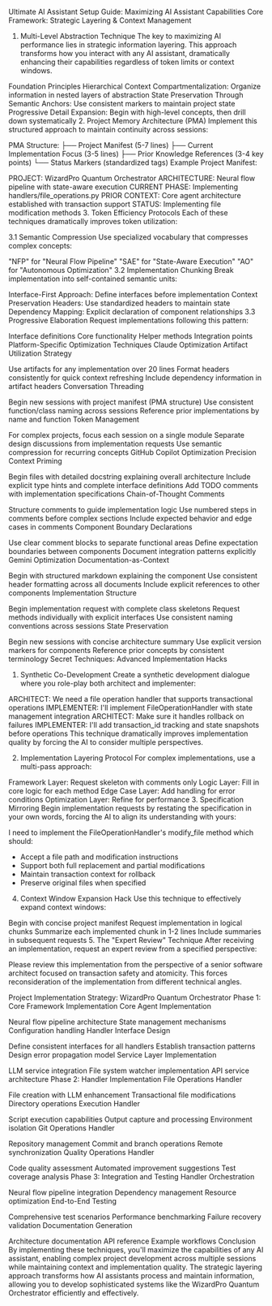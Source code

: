 Ultimate AI Assistant Setup Guide: Maximizing AI Assistant Capabilities
Core Framework: Strategic Layering & Context Management
1. Multi-Level Abstraction Technique
The key to maximizing AI performance lies in strategic information layering. This approach transforms how you interact with any AI assistant, dramatically enhancing their capabilities regardless of token limits or context windows.

Foundation Principles
Hierarchical Context Compartmentalization: Organize information in nested layers of abstraction
State Preservation Through Semantic Anchors: Use consistent markers to maintain project state
Progressive Detail Expansion: Begin with high-level concepts, then drill down systematically
2. Project Memory Architecture (PMA)
Implement this structured approach to maintain continuity across sessions:

PMA Structure:
├── Project Manifest (5-7 lines)
├── Current Implementation Focus (3-5 lines)
├── Prior Knowledge References (3-4 key points)
└── Status Markers (standardized tags)
Example Project Manifest:

PROJECT: WizardPro Quantum Orchestrator
ARCHITECTURE: Neural flow pipeline with state-aware execution
CURRENT PHASE: Implementing handlers/file_operations.py
PRIOR CONTEXT: Core agent architecture established with transaction support
STATUS: Implementing file modification methods
3. Token Efficiency Protocols
Each of these techniques dramatically improves token utilization:

3.1 Semantic Compression
Use specialized vocabulary that compresses complex concepts:

"NFP" for "Neural Flow Pipeline"
"SAE" for "State-Aware Execution"
"AO" for "Autonomous Optimization"
3.2 Implementation Chunking
Break implementation into self-contained semantic units:

Interface-First Approach: Define interfaces before implementation
Context Preservation Headers: Use standardized headers to maintain state
Dependency Mapping: Explicit declaration of component relationships
3.3 Progressive Elaboration
Request implementations following this pattern:

Interface definitions
Core functionality
Helper methods
Integration points
Platform-Specific Optimization Techniques
Claude Optimization
Artifact Utilization Strategy

Use artifacts for any implementation over 20 lines
Format headers consistently for quick context refreshing
Include dependency information in artifact headers
Conversation Threading

Begin new sessions with project manifest (PMA structure)
Use consistent function/class naming across sessions
Reference prior implementations by name and function
Token Management

For complex projects, focus each session on a single module
Separate design discussions from implementation requests
Use semantic compression for recurring concepts
GitHub Copilot Optimization
Precision Context Priming

Begin files with detailed docstring explaining overall architecture
Include explicit type hints and complete interface definitions
Add TODO comments with implementation specifications
Chain-of-Thought Comments

Structure comments to guide implementation logic
Use numbered steps in comments before complex sections
Include expected behavior and edge cases in comments
Component Boundary Declarations

Use clear comment blocks to separate functional areas
Define expectation boundaries between components
Document integration patterns explicitly
Gemini Optimization
Documentation-as-Context

Begin with structured markdown explaining the component
Use consistent header formatting across all documents
Include explicit references to other components
Implementation Structure

Begin implementation request with complete class skeletons
Request methods individually with explicit interfaces
Use consistent naming conventions across sessions
State Preservation

Begin new sessions with concise architecture summary
Use explicit version markers for components
Reference prior concepts by consistent terminology
Secret Techniques: Advanced Implementation Hacks
1. Synthetic Co-Development
Create a synthetic development dialogue where you role-play both architect and implementer:

ARCHITECT: We need a file operation handler that supports transactional operations
IMPLEMENTER: I'll implement FileOperationHandler with state management integration
ARCHITECT: Make sure it handles rollback on failures
IMPLEMENTER: I'll add transaction_id tracking and state snapshots before operations
This technique dramatically improves implementation quality by forcing the AI to consider multiple perspectives.

2. Implementation Layering Protocol
For complex implementations, use a multi-pass approach:

Framework Layer: Request skeleton with comments only
Logic Layer: Fill in core logic for each method
Edge Case Layer: Add handling for error conditions
Optimization Layer: Refine for performance
3. Specification Mirroring
Begin implementation requests by restating the specification in your own words, forcing the AI to align its understanding with yours:

I need to implement the FileOperationHandler's modify_file method which should:
- Accept a file path and modification instructions
- Support both full replacement and partial modifications
- Maintain transaction context for rollback
- Preserve original files when specified
4. Context Window Expansion Hack
Use this technique to effectively expand context windows:

Begin with concise project manifest
Request implementation in logical chunks
Summarize each implemented chunk in 1-2 lines
Include summaries in subsequent requests
5. The "Expert Review" Technique
After receiving an implementation, request an expert review from a specified perspective:

Please review this implementation from the perspective of a senior 
software architect focused on transaction safety and atomicity.
This forces reconsideration of the implementation from different technical angles.

Project Implementation Strategy: WizardPro Quantum Orchestrator
Phase 1: Core Framework Implementation
Core Agent Implementation

Neural flow pipeline architecture
State management mechanisms
Configuration handling
Handler Interface Design

Define consistent interfaces for all handlers
Establish transaction patterns
Design error propagation model
Service Layer Implementation

LLM service integration
File system watcher implementation
API service architecture
Phase 2: Handler Implementation
File Operations Handler

File creation with LLM enhancement
Transactional file modifications
Directory operations
Execution Handler

Script execution capabilities
Output capture and processing
Environment isolation
Git Operations Handler

Repository management
Commit and branch operations
Remote synchronization
Quality Operations Handler

Code quality assessment
Automated improvement suggestions
Test coverage analysis
Phase 3: Integration and Testing
Handler Orchestration

Neural flow pipeline integration
Dependency management
Resource optimization
End-to-End Testing

Comprehensive test scenarios
Performance benchmarking
Failure recovery validation
Documentation Generation

Architecture documentation
API reference
Example workflows
Conclusion
By implementing these techniques, you'll maximize the capabilities of any AI assistant, enabling complex project development across multiple sessions while maintaining context and implementation quality. The strategic layering approach transforms how AI assistants process and maintain information, allowing you to develop sophisticated systems like the WizardPro Quantum Orchestrator efficiently and effectively.
